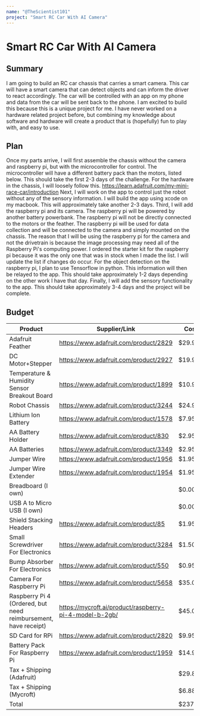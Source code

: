 ```yaml
---
name: "@TheScientist101"
project: "Smart RC Car With AI Camera"
---
```


# Smart RC Car With AI Camera

## Summary

I am going to build an RC car chassis that carries a smart camera. This car will have a smart camera that can detect objects and can inform the driver to react accordingly. The car will be controlled with an app on my phone and data from the car will be sent back to the phone. I am excited to build this because this is a unique project for me. I have never worked on a hardware related project before, but combining my knowledge about software and hardware will create a product that is (hopefully) fun to play with, and easy to use.

## Plan

Once my parts arrive, I will first assemble the chassis without the camera and raspberry pi, but with the microcontroller for control. The microcontroller will have a different battery pack than the motors, listed below. This should take the first 2-3 days of the challenge. For the hardware in the chassis, I will loosely follow this. https://learn.adafruit.com/my-mini-race-car/introduction Next, I will work on the app to control just the robot without any of the sensory information. I will build the app using xcode on my macbook. This will approximately take another 2-3 days. Third, I will add the raspberry pi and its camera. The raspberry pi will be powered by another battery powerbank. The raspberry pi will not be directly connected to the motors or the feather. The raspberry pi will be used for data collection and will be connected to the camera and simply mounted on the chassis. The reason that I will be using the raspberry pi for the camera and not the drivetrain is because the image processing may need all of the Raspberry Pi's computing power. I ordered the starter kit for the raspberry pi because it was the only one that was in stock when I made the list. I will update the list if changes do occur. For the object detection on the raspberry pi, I plan to use Tensorflow in python. This information will then be relayed to the app. This should take approximately 1-2 days depending on the other work I have that day. Finally, I will add the sensory functionality to the app. This should take approximately 3-4 days and the project will be complete.

## Budget

| Product         | Supplier/Link                         | Cost   |
| --------------- | ------------------------------------- | ------ |
| Adafruit Feather | https://www.adafruit.com/product/2829 | $29.95 |
| DC Motor+Stepper | https://www.adafruit.com/product/2927 | $19.95 |
| Temperature & Humidity Sensor Breakout Board | https://www.adafruit.com/product/1899 | $10.95 |
| Robot Chassis | https://www.adafruit.com/product/3244 | $24.95 |
| Lithium Ion Battery | https://www.adafruit.com/product/1578 | $7.95 |
| AA Battery Holder | https://www.adafruit.com/product/830 | $2.95 |
| AA Batteries | https://www.adafruit.com/product/3349 | $2.95 |
| Jumper Wire | https://www.adafruit.com/product/1956 | $1.95 |
| Jumper Wire Extender | https://www.adafruit.com/product/1954 | $1.95 |
| Breadboard (I own) |  | $0.00 |
| USB A to Micro USB (I own) |  | $0.00 |
| Shield Stacking Headers | https://www.adafruit.com/product/85 | $1.95 |
| Small Screwdriver For Electronics | https://www.adafruit.com/product/3284 | $1.50 |
| Bump Absorber For Electronics | https://www.adafruit.com/product/550 | $0.95 |
| Camera For Raspberry Pi | https://www.adafruit.com/product/5658 | $35.00 |
| Raspberry Pi 4 (Ordered, but need reimbursement, have receipt) | https://mycroft.ai/product/raspberry-pi-4-model-b-2gb/ | $45.00 |
| SD Card for RPi | https://www.adafruit.com/product/2820 | $9.95 |
| Battery Pack For Raspberry Pi | https://www.adafruit.com/product/1959 | $14.95 |
| Tax + Shipping (Adafruit) | | $29.82 |
| Tax + Shipping (Mycroft) | | $6.88 |
| Total           |                                       | $237.55 |
